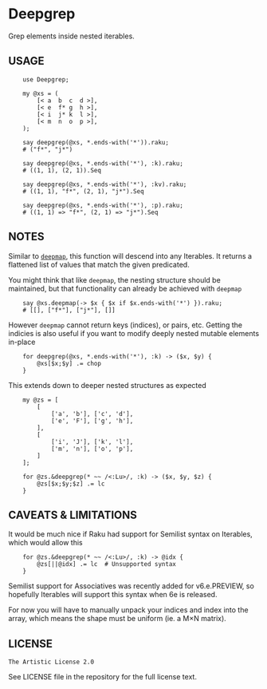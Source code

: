 # Deepgrep

Grep elements inside nested iterables.

## USAGE

```perl-6
    use Deepgrep;

    my @xs = (
        [< a  b  c  d >],
        [< e  f* g  h >],
        [< i  j* k  l >],
        [< m  n  o  p >],
    );

    say deepgrep(@xs, *.ends-with('*')).raku;
    # ("f*", "j*")

    say deepgrep(@xs, *.ends-with('*'), :k).raku;
    # ((1, 1), (2, 1)).Seq

    say deepgrep(@xs, *.ends-with('*'), :kv).raku;
    # ((1, 1), "f*", (2, 1), "j*").Seq

    say deepgrep(@xs, *.ends-with('*'), :p).raku;
    # ((1, 1) => "f*", (2, 1) => "j*").Seq
```
    
## NOTES

Similar to [`deepmap`](https://docs.raku.org/routine/deepmap), this function will descend into any Iterables. It returns a flattened list of values that match the given predicated.

You might think that like `deepmap`, the nesting structure should be maintained, but that functionality can already be achieved with `deepmap`

```perl-6
    say @xs.deepmap(-> $x { $x if $x.ends-with('*') }).raku;
    # [[], ["f*"], ["j*"], []]
```

However `deepmap` cannot return keys (indices), or pairs, etc. Getting the indicies is also useful if you want to modify deeply nested mutable elements in-place

```perl-6
    for deepgrep(@xs, *.ends-with('*'), :k) -> ($x, $y) {
        @xs[$x;$y] .= chop
    }
```

This extends down to deeper nested structures as expected

```perl-6
    my @zs = [
        [
            ['a', 'b'], ['c', 'd'],
            ['e', 'F'], ['g', 'h'],
        ],
        [
            ['i', 'J'], ['k', 'l'],
            ['m', 'n'], ['o', 'p'],
        ]
    ];

    for @zs.&deepgrep(* ~~ /<:Lu>/, :k) -> ($x, $y, $z) {
        @zs[$x;$y;$z] .= lc
    }
```

## CAVEATS & LIMITATIONS

It would be much nice if Raku had support for Semilist syntax on Iterables, which would allow this

```perl-6
    for @zs.&deepgrep(* ~~ /<:Lu>/, :k) -> @idx {
        @zs[||@idx] .= lc  # Unsupported syntax
    }
```

Semilist support for Associatives was recently added for v6.e.PREVIEW, so hopefully Iterables will support this syntax when 6e is released.

For now you will have to manually unpack your indices and index into the array, which means the shape must be uniform (ie. a M×N matrix).

## LICENSE

    The Artistic License 2.0

See LICENSE file in the repository for the full license text.

